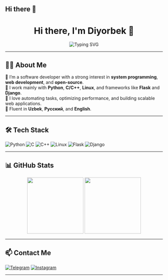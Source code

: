 ## Hi there 👋
<h1 align="center">Hi there, I'm Diyorbek 👋</h1>

<p align="center">
  <img src="https://readme-typing-svg.demolab.com?font=Fira+Code&weight=500&pause=1000&center=true&width=435&lines=Software+Engineer;Python%2C+C%2C+C%2B%2B+Developer;Flask+%7C+Django+%7C+Linux+Enthusiast" alt="Typing SVG" />
</p>

---

## 🧑‍💻 About Me

🔹 I’m a software developer with a strong interest in **system programming**, **web development**, and **open-source**.  
🔹 I work mainly with **Python**, **C/C++**, **Linux**, and frameworks like **Flask** and **Django**.  
🔹 I love automating tasks, optimizing performance, and building scalable web applications.  
🔹 Fluent in **Uzbek**, **Русский**, and **English**.

---

## 🛠️ Tech Stack

![Python](https://img.shields.io/badge/Python-3670A0?style=for-the-badge&logo=python&logoColor=white)
![C](https://img.shields.io/badge/C-00599C?style=for-the-badge&logo=c&logoColor=white)
![C++](https://img.shields.io/badge/C%2B%2B-00599C?style=for-the-badge&logo=c%2B%2B&logoColor=white)
![Linux](https://img.shields.io/badge/Linux-FCC624?style=for-the-badge&logo=linux&logoColor=black)
![Flask](https://img.shields.io/badge/Flask-000000?style=for-the-badge&logo=flask&logoColor=white)
![Django](https://img.shields.io/badge/Django-092E20?style=for-the-badge&logo=django&logoColor=white)

---

## 📊 GitHub Stats

<p align="center">
  <img src="https://github-readme-stats.vercel.app/api?username=diyorbek6875&show_icons=true&theme=tokyonight" height="180" />
  <img src="https://github-readme-stats.vercel.app/api/top-langs/?username=diyorbek6875&layout=compact&theme=tokyonight" height="180" />
</p>

---

## 📫 Contact Me

[![Telegram](https://img.shields.io/badge/Telegram-2CA5E0?style=for-the-badge&logo=telegram&logoColor=white)](https://t.me/@abdusalomovdiyorbek)
[![Instagram](https://img.shields.io/badge/Instagram-E4405F?style=for-the-badge&logo=instagram&logoColor=white)](https://instagram.com/abdusalomovdiyorbek6875)


---

<!-- Fun element (optional) -->
<!--
![Jokes Card](https://readme-jokes.vercel.app/api?theme=default)
-->



<!--
**diyorbek6875/diyorbek6875** is a ✨ _special_ ✨ repository because its `README.md` (this file) appears on your GitHub profile.

Here are some ideas to get you started:

- 🔭 I’m currently working on ...
- 🌱 I’m currently learning ...
- 👯 I’m looking to collaborate on ...
- 🤔 I’m looking for help with ...
- 💬 Ask me about ...
- 📫 How to reach me: ...
- 😄 Pronouns: ...
- ⚡ Fun fact: ...
-->
